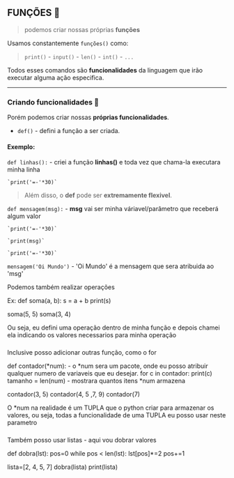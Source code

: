 ## FUNÇÕES :calling:
> podemos criar nossas próprias **funções**

Usamos constantemente `funções()` como:

> `print()` - `input()` - `len()` - `int()` - `...`

Todos esses comandos são **funcionalidades** da linguagem que irão executar alguma ação especifica.

---
### Criando funcionalidades :dvd:

Porém podemos criar nossas **próprias funcionalidades**.

* `def()` - defini a função a ser criada.

#### Exemplo:

`def linhas():` - criei a função **linhas()** e toda vez que chama-la executara minha linha

    `print('=-'*30)`

> Além disso, o **def** pode ser **extremamente flexivel**.

`def mensagem(msg):` - **msg** vai ser minha váriavel/parâmetro que receberá algum valor

    `print('=-'*30)`
    
    `print(msg)`
    
    `print('=-'*30)`

`mensagem('Oi Mundo')` - 'Oi Mundo' é a mensagem que sera atribuida ao 'msg'



Podemos também realizar operações

Ex:
def soma(a, b):
    s = a + b
    print(s)

soma(5, 5)
soma(3, 4)

Ou seja, eu defini uma operação dentro de minha função e depois chamei ela indicando os valores necessarios para minha operação

###

Inclusive posso  adicionar outras função, como o for 

def contador(*num): - o *num sera um pacote, onde eu posso atribuir qualquer numero de variaveis que eu desejar.
    for c in contador:
        print(c)
    tamanho = len(num) - mostrara quantos itens *num armazena

contador(3, 5)
contador(4, 5 ,7, 9)
contador(7)

O *num na realidade é um TUPLA que o python criar para armazenar os valores, ou seja, todas a funcionalidade de uma TUPLA eu posso usar neste parametro

###

Também posso usar listas - aqui vou dobrar valores

def dobra(lst):
    pos=0
    while pos < len(lst):
        lst[pos]*=2
        pos+=1


lista=[2, 4, 5, 7]
dobra(lista)
print(lista)


